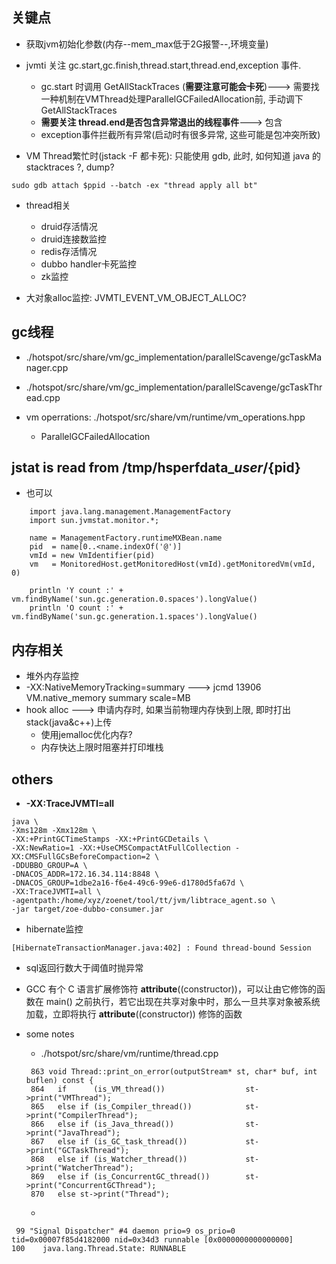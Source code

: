 
## 关键点

* 获取jvm初始化参数(内存--mem_max低于2G报警--,环境变量)

* jvmti 关注 gc.start,gc.finish,thread.start,thread.end,exception 事件. 
    * gc.start 时调用 GetAllStackTraces (**需要注意可能会卡死**)---> 需要找一种机制在VMThread处理ParallelGCFailedAllocation前, 手动调下GetAllStackTraces
    * **需要关注 thread.end是否包含异常退出的线程事件**---> 包含
    * exception事件拦截所有异常(启动时有很多异常, 这些可能是包冲突所致)

* VM Thread繁忙时(jstack -F 都卡死): 只能使用 gdb, 此时, 如何知道 java 的 stacktraces ?, dump?
```
sudo gdb attach $ppid --batch -ex "thread apply all bt"
```

* thread相关
    * druid存活情况
    * druid连接数监控
    * redis存活情况
    * dubbo handler卡死监控
    * zk监控

* 大对象alloc监控: JVMTI_EVENT_VM_OBJECT_ALLOC?


## gc线程

* ./hotspot/src/share/vm/gc_implementation/parallelScavenge/gcTaskManager.cpp
* ./hotspot/src/share/vm/gc_implementation/parallelScavenge/gcTaskThread.cpp

* vm operrations: ./hotspot/src/share/vm/runtime/vm_operations.hpp
    * ParallelGCFailedAllocation
    
## jstat is read from /tmp/hsperfdata_${user}/${pid}

* 也可以
```
    import java.lang.management.ManagementFactory
    import sun.jvmstat.monitor.*;
    
    name = ManagementFactory.runtimeMXBean.name
    pid  = name[0..<name.indexOf('@')]
    vmId = new VmIdentifier(pid)
    vm   = MonitoredHost.getMonitoredHost(vmId).getMonitoredVm(vmId, 0)
    
    println 'Y count :' + vm.findByName('sun.gc.generation.0.spaces').longValue()
    println 'O count :' + vm.findByName('sun.gc.generation.1.spaces').longValue()
```

## 内存相关
* 堆外内存监控
* -XX:NativeMemoryTracking=summary ---> jcmd 13906 VM.native_memory summary scale=MB
* hook alloc ---> 申请内存时, 如果当前物理内存快到上限, 即时打出stack(java&c++)上传
    * 使用jemalloc优化内存?
    * 内存快达上限时阻塞并打印堆栈


## others

* **-XX:TraceJVMTI=all** 

```
java \
-Xms128m -Xmx128m \
-XX:+PrintGCTimeStamps -XX:+PrintGCDetails \
-XX:NewRatio=1 -XX:+UseCMSCompactAtFullCollection -XX:CMSFullGCsBeforeCompaction=2 \
-DDUBBO_GROUP=A \
-DNACOS_ADDR=172.16.34.114:8848 \
-DNACOS_GROUP=1dbe2a16-f6e4-49c6-99e6-d1780d5fa67d \
-XX:TraceJVMTI=all \
-agentpath:/home/xyz/zoenet/tool/tt/jvm/libtrace_agent.so \
-jar target/zoe-dubbo-consumer.jar
```

* hibernate监控

```
[HibernateTransactionManager.java:402] : Found thread-bound Session
```


* sql返回行数大于阈值时抛异常


* GCC 有个 C 语言扩展修饰符 __attribute__((constructor))，可以让由它修饰的函数在 main() 之前执行，若它出现在共享对象中时，那么一旦共享对象被系统加载，立即将执行 __attribute__((constructor)) 修饰的函数



* some notes

    * ./hotspot/src/share/vm/runtime/thread.cpp
    ```
     863 void Thread::print_on_error(outputStream* st, char* buf, int buflen) const {
     864   if      (is_VM_thread())                  st->print("VMThread");
     865   else if (is_Compiler_thread())            st->print("CompilerThread");
     866   else if (is_Java_thread())                st->print("JavaThread");
     867   else if (is_GC_task_thread())             st->print("GCTaskThread");
     868   else if (is_Watcher_thread())             st->print("WatcherThread");
     869   else if (is_ConcurrentGC_thread())        st->print("ConcurrentGCThread");
     870   else st->print("Thread");
    
    ```
    *
```
 99 "Signal Dispatcher" #4 daemon prio=9 os_prio=0 tid=0x00007f85d4182000 nid=0x34d3 runnable [0x0000000000000000]
100    java.lang.Thread.State: RUNNABLE


```


